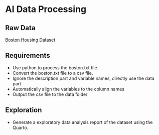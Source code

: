 # AI Data Processing

## Raw Data 

[Boston Housing Dataset](https://lib.stat.cmu.edu/datasets/boston)

## Requirements

- Use python to process the boston.txt file.
- Convert the boston.txt file to a csv file.
- Ignore the description part and variable names, directly use the data part.
- Automatically align the variables to the column names
- Output the csv file to the data folder

## Exploration

- Generate a exploratory data analysis report of the dataset using the Quarto.
